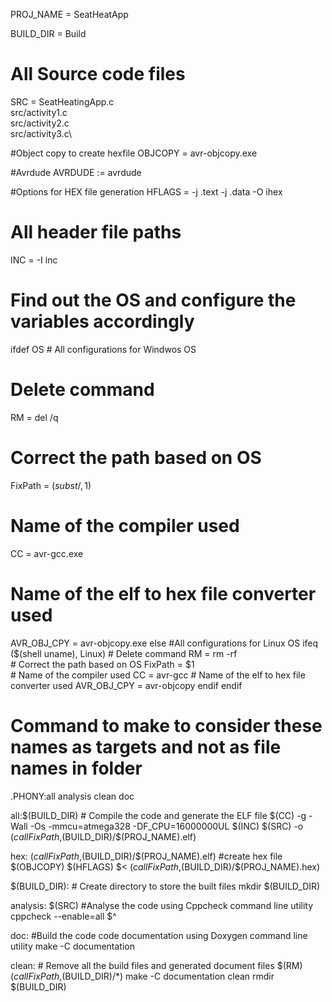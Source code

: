 PROJ_NAME = SeatHeatApp

BUILD_DIR = Build

# All Source code files
SRC = SeatHeatingApp.c\
src/activity1.c\
src/activity2.c\
src/activity3.c\

#Object copy to create hexfile
OBJCOPY = avr-objcopy.exe

#Avrdude
AVRDUDE := avrdude

#Options for HEX file generation
HFLAGS = -j .text -j .data -O ihex

# All header file paths
INC = -I inc

# Find out the OS and configure the variables accordingly
ifdef OS	# All configurations for Windwos OS
   # Delete command 
   RM = del /q
   # Correct the path based on OS
   FixPath = $(subst /,\,$1)
   # Name of the compiler used
   CC = avr-gcc.exe
   # Name of the elf to hex file converter used
   AVR_OBJ_CPY = avr-objcopy.exe
else #All configurations for Linux OS
   ifeq ($(shell uname), Linux)
   	  # Delete command
      RM = rm -rf				
	  # Correct the path based on OS
      FixPath = $1				
	  # Name of the compiler used
	  CC = avr-gcc
	  # Name of the elf to hex file converter used
	  AVR_OBJ_CPY = avr-objcopy 
   endif
endif

# Command to make to consider these names as targets and not as file names in folder
.PHONY:all analysis clean doc

all:$(BUILD_DIR)
	# Compile the code and generate the ELF file
	$(CC) -g -Wall -Os -mmcu=atmega328 -DF_CPU=16000000UL $(INC) $(SRC) -o $(call FixPath,$(BUILD_DIR)/$(PROJ_NAME).elf)
	
hex: $(call FixPath,$(BUILD_DIR)/$(PROJ_NAME).elf)
	#create hex file
	$(OBJCOPY) $(HFLAGS) $< $(call FixPath,$(BUILD_DIR)/$(PROJ_NAME).hex)

$(BUILD_DIR):
	# Create directory to store the built files
	mkdir $(BUILD_DIR)

analysis: $(SRC)
	#Analyse the code using Cppcheck command line utility
	cppcheck --enable=all $^

doc:
	#Build the code code documentation using Doxygen command line utility
	make -C documentation

clean:
	# Remove all the build files and generated document files
	$(RM) $(call FixPath,$(BUILD_DIR)/*)
	make -C documentation clean
	rmdir $(BUILD_DIR)
